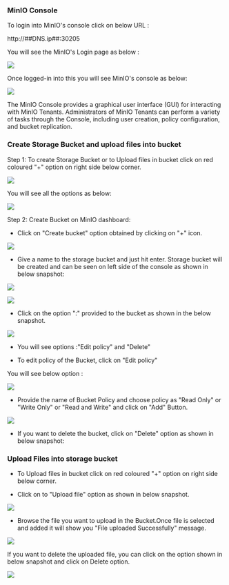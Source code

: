 ### MinIO Console

To login into MinIO's console click on below URL :

http://##DNS.ip##:30205 


You will see the MinIO's Login page as below :

 ![](_images/login-console.PNG)

Once logged-in into this you will see MinIO's console as below:


 ![](_images/logged-in-console.PNG)

The MinIO Console provides a graphical user interface (GUI) for interacting with MinIO Tenants.
Administrators of MinIO Tenants can perform a variety of tasks through the Console, including user creation, policy configuration, and bucket replication. 

### Create Storage Bucket and upload files into bucket



Step 1: To create Storage Bucket or to Upload files in bucket click on red coloured "+" option on right side below corner.

 ![](_images/console-option.PNG)

You will see all the options as below:

![](_images/option.PNG)

Step 2: Create Bucket on MinIO dashboard:

- Click on "Create bucket" option obtained by clicking on "+" icon.

![](_images/create-bucket.PNG)

- Give a name to the storage bucket and just hit enter. Storage bucket will be created and can be seen on left side of the console as shown in below snapshot:

![](_images/bucket-name.PNG)

![](_images/bucket-created.PNG)

- Click on the option ":" provided to the bucket as shown in the below snapshot.

![](_images/edit-policy-option.PNG)

- You will see options :"Edit policy" and "Delete" 

- To edit policy of the Bucket, click on "Edit policy"

You will see below option :

![](_images/edit-policy-option-read-write.PNG)

- Provide the name of Bucket Policy and choose policy as "Read Only" or "Write Only" or "Read and Write" and click on "Add" Button.

![](_images/bucket-policy-edit.PNG)

- If you want to delete the bucket, click on "Delete" option as shown in below snapshot:


### Upload Files into storage bucket

- To Upload files in bucket click on red coloured "+" option on right side below corner.

- Click on to "Upload file" option as shown in below snapshot.

![](_images/upload-file.PNG)

- Browse the file you want to upload in the Bucket.Once file is selected and added it will show you "File uploaded Successfully" message.

![](_images/upload-file-successful.PNG)

If you want to delete the uploaded file, you can click on the option shown in below snapshot and click on Delete option.

![](_images/delete-uploaded-file.PNG)









